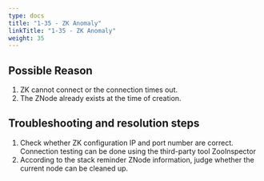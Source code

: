 ```yaml
---
type: docs
title: "1-35 - ZK Anomaly"
linkTitle: "1-35 - ZK Anomaly"
weight: 35
---
```


## Possible Reason

1. ZK cannot connect or the connection times out.
2. The ZNode already exists at the time of creation.

## Troubleshooting and resolution steps

1. Check whether ZK configuration IP and port number are correct. Connection testing can be done using the third-party tool ZooInspector
2. According to the stack reminder ZNode information, judge whether the current node can be cleaned up.

<p style="margin-top: 3rem;"> </p>